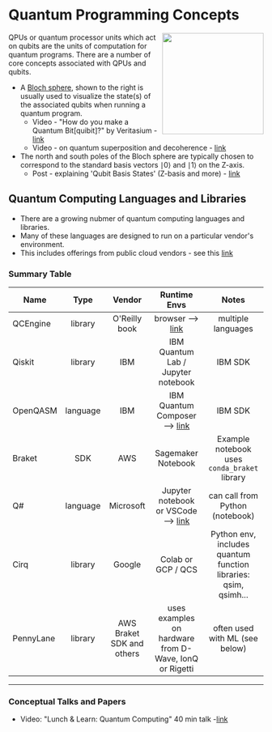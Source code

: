 # Quantum Programming Concepts

<img src="https://github.com/lynnlangit/learning-quantum/blob/main/1_concepts/images/bloch.png" width=200 align=right>

QPUs or quantum processor units which act on qubits are the units of computation for quantum programs.  There are a number of core concepts associated with QPUs and qubits. 
- A [Bloch sphere](https://en.wikipedia.org/wiki/Bloch_sphere), shown to the right is usually used to visualize the state(s) of the associated qubits when running a quantum program.
  - Video - "How do you make a Quantum Bit[quibit]?" by Veritasium - [link](https://www.youtube.com/watch?v=zNzzGgr2mhk)
  - Video - on quantum superposition and decoherence - [link](https://www.youtube.com/watch?v=7B1llCxVdkE)
- The north and south poles of the Bloch sphere are typically chosen to correspond to the standard basis vectors ∣0⟩ and ∣1⟩ on the Z-axis.
  - Post - explaining 'Qubit Basis States' (Z-basis and more) - [link](https://www.quantum-inspire.com/kbase/qubit-basis-states/)

## Quantum Computing Languages and Libraries

- There are a growing nubmer of quantum computing languages and libraries.    
- Many of these languages are designed to run on a particular vendor's environment.    
- This includes offerings from public cloud vendors - see this [link](https://github.com/lynnlangit/learning-quantum/blob/main/CLOUD-VENDORS.md)

### Summary Table

| Name   |      Type      |  Vendor | Runtime Envs | Notes |
|----------|:-------------:|:------:|:------:|:------:|
| QCEngine |  library | O'Reilly book | browser --> [link](https://oreilly-qc.github.io/) | multiple languages |
| Qiskit |    library  |  IBM | IBM Quantum Lab / Jupyter notebook | IBM SDK |
| OpenQASM | language |    IBM | IBM Quantum Composer --> [link](https://quantum-computing.ibm.com/) | IBM SDK |
| Braket | SDK | AWS | Sagemaker Notebook | Example notebook uses `conda_braket` library |
| Q# | language | Microsoft | Jupyter notebook or VSCode --> [link](https://docs.microsoft.com/en-us/azure/quantum) | can call from Python (notebook) |
| Cirq | library | Google | Colab or GCP / QCS | Python env, includes quantum function libraries: qsim, qsimh... |
| PennyLane | library | AWS Braket SDK and others | uses examples on hardware from D-Wave, IonQ or Rigetti | often used with ML (see below) |

---

### Conceptual Talks and Papers
- Video: "Lunch & Learn: Quantum Computing" 40 min talk -[link](https://www.youtube.com/watch?v=7susESgnDv8)
